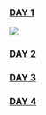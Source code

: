 ### [DAY 1](https://gist.github.com/D0NC0DE/6d470e9fa3e9d0fd92ff4695598f32bc)
![](/assets/Day1.jpg)
### [DAY 2](https://gist.github.com/D0NC0DE/03437285763c5a6fde125dfc7c6f4f6e)
### [DAY 3](https://gist.github.com/D0NC0DE/6d470e9fa3e9d0fd92ff4695598f32bc)
### [DAY 4](https://gist.github.com/D0NC0DE/88ea840b4f6588aa7590fae9631f794b)
